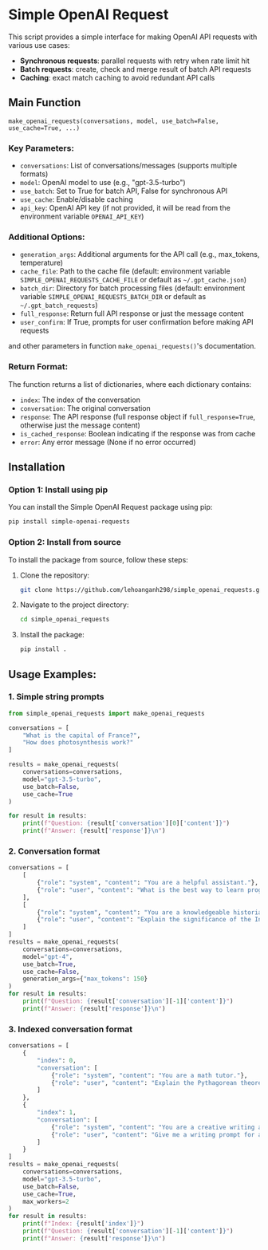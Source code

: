 # Simple OpenAI Request

This script provides a simple interface for making OpenAI API requests with various use cases:

- **Synchronous requests**: parallel requests with retry when rate limit hit
- **Batch requests**: create, check and merge result of batch API requests
- **Caching**: exact match caching to avoid redundant API calls

## Main Function

`make_openai_requests(conversations, model, use_batch=False, use_cache=True, ...)`

### Key Parameters:

- `conversations`: List of conversations/messages (supports multiple formats)
- `model`: OpenAI model to use (e.g., "gpt-3.5-turbo")
- `use_batch`: Set to True for batch API, False for synchronous API
- `use_cache`: Enable/disable caching
- `api_key`: OpenAI API key (if not provided, it will be read from the environment variable `OPENAI_API_KEY`)

### Additional Options:

- `generation_args`: Additional arguments for the API call (e.g., max_tokens, temperature)
- `cache_file`: Path to the cache file (default: environment variable `SIMPLE_OPENAI_REQUESTS_CACHE_FILE` or default as `~/.gpt_cache.json`)
- `batch_dir`: Directory for batch processing files (default: environment variable `SIMPLE_OPENAI_REQUESTS_BATCH_DIR` or default as `~/.gpt_batch_requests`)
- `full_response`: Return full API response or just the message content
- `user_confirm`: If True, prompts for user confirmation before making API requests

and other parameters in function `make_openai_requests()`'s documentation.

### Return Format:

The function returns a list of dictionaries, where each dictionary contains:

- `index`: The index of the conversation
- `conversation`: The original conversation
- `response`: The API response (full response object if `full_response=True`, otherwise just the message content)
- `is_cached_response`: Boolean indicating if the response was from cache
- `error`: Any error message (None if no error occurred)

## Installation

### Option 1: Install using pip

You can install the Simple OpenAI Request package using pip:

```bash
pip install simple-openai-requests
```

### Option 2: Install from source

To install the package from source, follow these steps:

1. Clone the repository:
   ```bash
   git clone https://github.com/lehoanganh298/simple_openai_requests.git
   ```

2. Navigate to the project directory:
   ```bash
   cd simple_openai_requests
   ```

3. Install the package:
   ```bash
   pip install .
   ```


## Usage Examples:

### 1. Simple string prompts

```python
from simple_openai_requests import make_openai_requests

conversations = [
    "What is the capital of France?",
    "How does photosynthesis work?"
]

results = make_openai_requests(
    conversations=conversations,
    model="gpt-3.5-turbo",
    use_batch=False,
    use_cache=True
)

for result in results:
    print(f"Question: {result['conversation'][0]['content']}")
    print(f"Answer: {result['response']}\n")
```
### 2. Conversation format
```python
conversations = [
    [
        {"role": "system", "content": "You are a helpful assistant."},
        {"role": "user", "content": "What is the best way to learn programming?"}
    ],
    [
        {"role": "system", "content": "You are a knowledgeable historian."},
        {"role": "user", "content": "Explain the significance of the Industrial Revolution."}
    ]
]
results = make_openai_requests(
    conversations=conversations,
    model="gpt-4",
    use_batch=True,
    use_cache=False,
    generation_args={"max_tokens": 150}
)
for result in results:
    print(f"Question: {result['conversation'][-1]['content']}")
    print(f"Answer: {result['response']}\n")
```
### 3. Indexed conversation format

```python
conversations = [
    {
        "index": 0,
        "conversation": [
            {"role": "system", "content": "You are a math tutor."},
            {"role": "user", "content": "Explain the Pythagorean theorem."}
        ]
    },
    {
        "index": 1,
        "conversation": [
            {"role": "system", "content": "You are a creative writing assistant."},
            {"role": "user", "content": "Give me a writing prompt for a short story."}
        ]
    }
]
results = make_openai_requests(
    conversations=conversations,
    model="gpt-3.5-turbo",
    use_batch=False,
    use_cache=True,
    max_workers=2
)
for result in results:
    print(f"Index: {result['index']}")
    print(f"Question: {result['conversation'][-1]['content']}")
    print(f"Answer: {result['response']}\n")
```